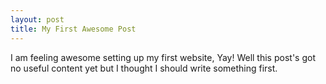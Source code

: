 ```yaml
---
layout: post
title: My First Awesome Post
---
```


I am feeling awesome setting up my first website, Yay! Well this post's got no useful content yet but I thought I should write something first.
